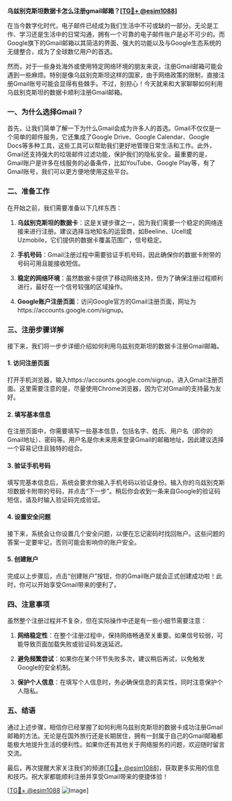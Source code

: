 **乌兹别克斯坦数据卡怎么注册gmail邮箱？[[TG💪+ @esim1088](https://t.me/s/esim1088)]**

在当今数字化时代，电子邮件已经成为我们生活中不可或缺的一部分。无论是工作、学习还是生活中的日常沟通，拥有一个可靠的电子邮件账户是必不可少的。而Google旗下的Gmail邮箱以其简洁的界面、强大的功能以及与Google生态系统的无缝整合，成为了全球数亿用户的首选。

然而，对于一些身处海外或使用特定网络环境的朋友来说，注册Gmail邮箱可能会遇到一些麻烦。特别是像乌兹别克斯坦这样的国家，由于网络政策的限制，直接注册Gmail账号可能会显得有些棘手。不过，别担心！今天就来和大家聊聊如何利用乌兹别克斯坦的数据卡顺利注册Gmail邮箱。

### 一、为什么选择Gmail？

首先，让我们简单了解一下为什么Gmail会成为许多人的首选。Gmail不仅仅是一个简单的邮件服务，它还集成了Google Drive、Google Calendar、Google Docs等多种工具，这些工具可以帮助我们更好地管理日常生活和工作。此外，Gmail还支持强大的垃圾邮件过滤功能，保护我们的隐私安全。最重要的是，Gmail账户是许多在线服务的必备条件，比如YouTube、Google Play等，有了Gmail账号，我们可以更方便地使用这些平台。

### 二、准备工作

在开始之前，我们需要准备以下几样东西：

1. **乌兹别克斯坦的数据卡**：这是关键步骤之一，因为我们需要一个稳定的网络连接来进行注册。建议选择当地知名的运营商，如Beeline、Ucell或Uzmobile，它们提供的数据卡覆盖范围广，信号稳定。

2. **手机号码**：Gmail注册过程中需要验证手机号码，因此确保你的数据卡附带的号码可用且能接收短信。

3. **稳定的网络环境**：虽然数据卡提供了移动网络支持，但为了确保注册过程顺利进行，最好在一个信号较强的区域操作。

4. **Google账户注册页面**：访问Google官方的Gmail注册页面，网址为https://accounts.google.com/signup。

### 三、注册步骤详解

接下来，我们将一步步详细介绍如何利用乌兹别克斯坦的数据卡注册Gmail邮箱。

#### 1. 访问注册页面

打开手机浏览器，输入https://accounts.google.com/signup，进入Gmail注册页面。这里需要注意的是，尽量使用Chrome浏览器，因为它对Gmail的支持最为友好。

#### 2. 填写基本信息

在注册页面中，你需要填写一些基本信息，包括名字、姓氏、用户名（即你的Gmail地址）、密码等。用户名是你未来用来登录Gmail的邮箱地址，因此建议选择一个容易记住且独特的组合。

#### 3. 验证手机号码

填写完基本信息后，系统会要求你输入手机号码以验证身份。输入你的乌兹别克斯坦数据卡附带的号码，并点击“下一步”。稍后你会收到一条来自Google的验证码短信，请及时输入验证码完成验证。

#### 4. 设置安全问题

接下来，系统会让你设置几个安全问题，以便在忘记密码时找回账户。这些问题的答案一定要牢记，否则可能会影响你的账户安全。

#### 5. 创建账户

完成以上步骤后，点击“创建账户”按钮，你的Gmail账户就会正式创建成功啦！此时，你可以开始享受Gmail带来的便利了。

### 四、注意事项

虽然整个注册过程并不复杂，但在实际操作中还是有一些小细节需要注意：

1. **网络稳定性**：在整个注册过程中，保持网络畅通至关重要。如果信号较弱，可能导致页面加载失败或验证码发送延迟。

2. **避免频繁尝试**：如果你在某个环节失败多次，建议稍后再试，以免触发Google的安全机制。

3. **保护个人信息**：在填写个人信息时，务必确保信息的真实性，同时注意保护个人隐私。

### 五、结语

通过上述步骤，相信你已经掌握了如何利用乌兹别克斯坦的数据卡成功注册Gmail邮箱的方法。无论是在国外旅行还是长期居住，拥有一封属于自己的Gmail邮箱都能极大地提升生活的便利性。如果你还有其他关于网络服务的问题，欢迎随时留言交流。

最后，再次提醒大家关注我们的频道[[TG💪+ @esim1088](https://t.me/s/esim1088)]，获取更多实用的信息和技巧。祝大家都能顺利注册并享受Gmail带来的便捷体验！

[[TG💪+ @esim1088](https://t.me/s/esim1088) ![Image](https://i.postimg.cc/4NQfJmqS/Snipaste-2025-05-13-00-14-12.png)]